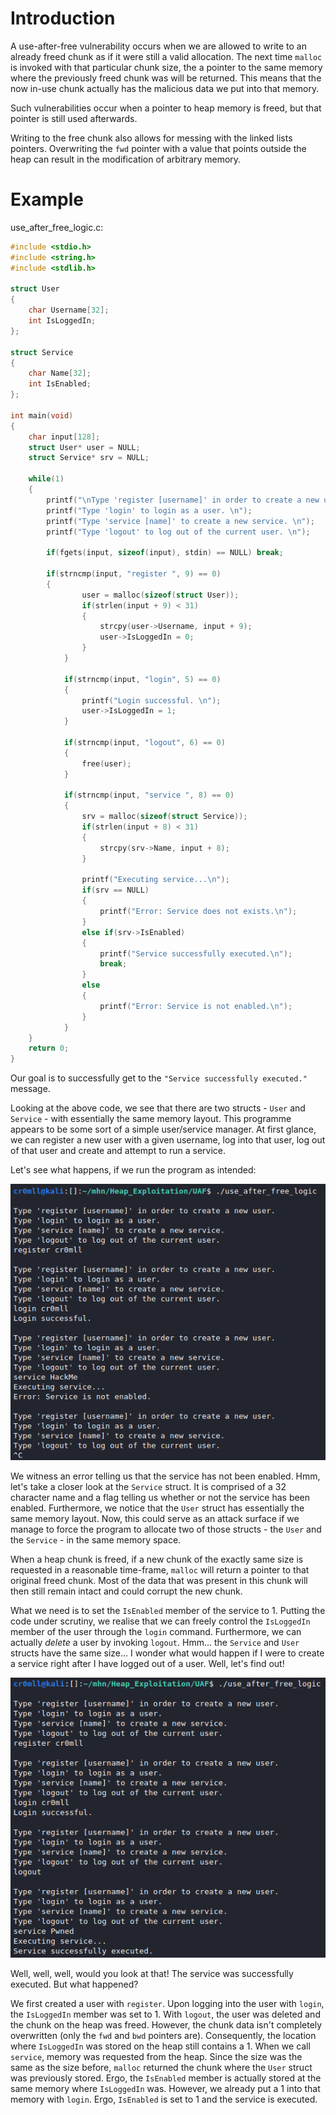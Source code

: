 # Introduction
A use-after-free vulnerability occurs when we are allowed to write to an already freed chunk as if it were still a valid allocation. The next time `malloc` is invoked with that particular chunk size, the a pointer to the same memory where the previously freed chunk was will be returned. This means that the now in-use chunk actually has the malicious data we put into that memory.

Such vulnerabilities occur when a  pointer to heap memory is freed, but that pointer is still used afterwards.

Writing to the free chunk also allows for messing with the linked lists pointers. Overwriting the `fwd` pointer with a value that points outside the heap can result in the modification of arbitrary memory.

# Example
use_after_free_logic.c:
```cpp
#include <stdio.h>
#include <string.h>
#include <stdlib.h>

struct User
{
	char Username[32];
	int IsLoggedIn;
};

struct Service
{
	char Name[32];
	int IsEnabled;
};

int main(void)
{
	char input[128];
	struct User* user = NULL;
	struct Service* srv = NULL;
	
	while(1)
	{
		printf("\nType 'register [username]' in order to create a new user.\n");
		printf("Type 'login' to login as a user. \n");
		printf("Type 'service [name]' to create a new service. \n");
		printf("Type 'logout' to log out of the current user. \n");
		
		if(fgets(input, sizeof(input), stdin) == NULL) break;
		
		if(strncmp(input, "register ", 9) == 0) 
		{
     			user = malloc(sizeof(struct User));
      			if(strlen(input + 9) < 31) 
      			{
        			strcpy(user->Username, input + 9);
        			user->IsLoggedIn = 0;
      			}
    		}
    		
    		if(strncmp(input, "login", 5) == 0)
    		{
    			printf("Login successful. \n");
    			user->IsLoggedIn = 1;
    		}
    		
    		if(strncmp(input, "logout", 6) == 0)
    		{
    			free(user);
    		}
    		
    		if(strncmp(input, "service ", 8) == 0)
    		{
    			srv = malloc(sizeof(struct Service));
      			if(strlen(input + 8) < 31) 
      			{
        			strcpy(srv->Name, input + 8);
      			}
      			
      			printf("Executing service...\n");
    			if(srv == NULL)
    			{
    				printf("Error: Service does not exists.\n");
    			}
    			else if(srv->IsEnabled)
    			{
    				printf("Service successfully executed.\n");
    				break;
    			}
    			else
    			{
    				printf("Error: Service is not enabled.\n");
    			}		
    		}
	}
	return 0;
}
```

Our goal is to successfully get to the `"Service successfully executed."` message.

Looking at the above code, we see that there are two structs - `User` and `Service` - with essentially the same memory layout. This programme appears to be some sort of a simple user/service manager. At first glance, we can register a new user with a given username, log into that user, log out of that user and create and attempt to run a service. 

Let's see what happens, if we run the program as intended:

![](Resources/Source%20Files/UAF_regular.png)

We witness an error telling us that the service has not been enabled. Hmm, let's take a closer look at the `Service` struct. It is comprised of a 32 character name and a flag telling us whether or not the service has been enabled. Furthermore, we notice that the `User` struct has essentially the same memory layout. Now, this could serve as an attack surface if we manage to force the program to allocate two of those structs - the `User` and the `Service` - in the same memory space.

When a heap chunk is freed, if a new chunk of the exactly same size is requested in a reasonable time-frame, `malloc` will return a pointer to that original freed chunk. Most of the data that was present in this chunk will then still remain intact and could corrupt the new chunk. 

What we need is to set the `IsEnabled` member of the service to 1. Putting the code under scrutiny, we realise that we can freely control the `IsLoggedIn` member of the user through the `login` command. Furthermore, we can actually *delete* a user by invoking `logout`. Hmm... the `Service` and `User` structs have the same size... I wonder what would happen if I were to create a service right after I have logged out of a user. Well, let's find out!

![](Resources/Source%20Files/UAF_pwn.png)

Well, well, well, would you look at that! The service was successfully executed. But what happened?

We first created a user with `register`. Upon logging into the user with `login`, the `IsLoggedIn` member was set to 1. With `logout`, the user was deleted and the chunk on the heap was freed. However, the chunk data isn't completely overwritten (only the `fwd` and `bwd` pointers are). Consequently, the location where `IsLoggedIn` was stored on the heap still contains a 1. When we call `service`, memory was requested from the heap. Since the size was the same as the size before, `malloc` returned the chunk where the `User` struct was previously stored. Ergo, the `IsEnabled` member is actually stored at the same memory where `IsLoggedIn` was. However, we already put a 1 into that memory with `login`. Ergo, `IsEnabled` is set to 1 and the service is executed.
